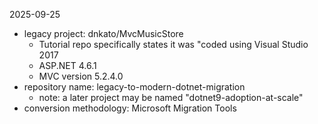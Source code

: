 
2025-09-25 
- legacy project: dnkato/MvcMusicStore
	- Tutorial repo specifically states it was "coded using Visual Studio 2017
	- ASP.NET 4.6.1
	- MVC version 5.2.4.0
- repository name: legacy-to-modern-dotnet-migration
	- note: a later project may be named "dotnet9-adoption-at-scale"
- conversion methodology: Microsoft Migration Tools
